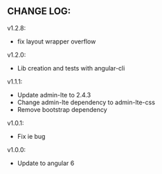 ## CHANGE LOG:

v1.2.8:
 - fix layout wrapper overflow

v1.2.0:
 - Lib creation and tests with angular-cli

v1.1.1:
 - Update admin-lte to 2.4.3
 - Change admin-lte dependency to admin-lte-css
 - Remove bootstrap dependency

v1.0.1:
- Fix ie bug

v1.0.0:
 - Update to angular 6

